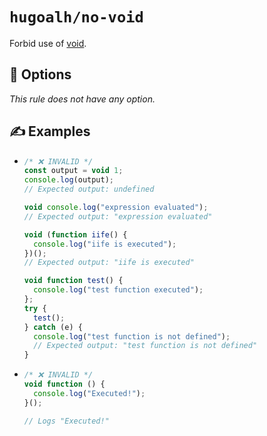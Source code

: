 # `hugoalh/no-void`

Forbid use of [void][ecmascript-void].

## 🔧 Options

*This rule does not have any option.*

## ✍️ Examples

- ```ts
  /* ❌ INVALID */
  const output = void 1;
  console.log(output);
  // Expected output: undefined

  void console.log("expression evaluated");
  // Expected output: "expression evaluated"

  void (function iife() {
    console.log("iife is executed");
  })();
  // Expected output: "iife is executed"

  void function test() {
    console.log("test function executed");
  };
  try {
    test();
  } catch (e) {
    console.log("test function is not defined");
    // Expected output: "test function is not defined"
  }
  ```
- ```ts
  /* ❌ INVALID */
  void function () {
    console.log("Executed!");
  }();

  // Logs "Executed!"
  ```

[ecmascript-void]: https://developer.mozilla.org/en-US/docs/Web/JavaScript/Reference/Operators/void
